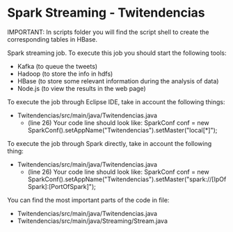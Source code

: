 # Spark Streaming - Twitendencias

IMPORTANT: In scripts folder you will find the script shell to create the corresponding tables in HBase.

Spark streaming job. To execute this job you should start the following tools:
  - Kafka (to queue the tweets)
  - Hadoop (to store the info in hdfs)
  - HBase (to store some relevant information during the analysis of data)
  - Node.js (to view the results in the web page)

To execute the job through Eclipse IDE, take in account the following things:
  - Twitendencias/src/main/java/Twitendencias.java
    - (line 26) Your code line should look like: SparkConf conf = new SparkConf().setAppName("Twitendencias").setMaster("local[*]");

To execute the job through Spark directly, take in account the following thing:
  - Twitendencias/src/main/java/Twitendencias.java
    - (line 26) Your code line should look like: SparkConf conf = new SparkConf().setAppName("Twitendencias").setMaster("spark://[IpOfSpark]:[PortOfSpark]");

You can find the most important parts of the code in file: 
  - Twitendencias/src/main/java/Twitendencias.java
  - Twitendencias/src/main/java/Streaming/Stream.java
